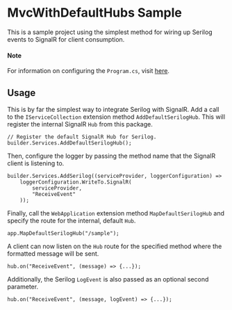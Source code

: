 # MvcWithDefaultHubs Sample

This is a sample project using the simplest method for wiring up Serilog events to SignalR for client consumption.

#### Note

For information on configuring the `Program.cs`, visit [here](../../src/README.md).

## Usage

This is by far the simplest way to integrate Serilog with SignalR. Add a call to the `IServiceCollection` extension method `AddDefaultSerilogHub`. This will register the internal SignalR `Hub` from this package.

    // Register the default SignalR Hub for Serilog.
    builder.Services.AddDefaultSerilogHub();

Then, configure the logger by passing the method name that the SignalR client is listening to.

    builder.Services.AddSerilog((serviceProvider, loggerConfiguration) => 
        loggerConfiguration.WriteTo.SignalR(
            serviceProvider, 
            "ReceiveEvent"
        ));

Finally, call the `WebApplication` extension method `MapDefaultSerilogHub` and specify the route for the internal, default `Hub`.

    app.MapDefaultSerilogHub("/sample");

A client can now listen on the `Hub` route for the specified method where the formatted message will be sent.

    hub.on("ReceiveEvent", (message) => {...});

Additionally, the Serilog `LogEvent` is also passed as an optional second parameter.

    hub.on("ReceiveEvent", (message, logEvent) => {...});
